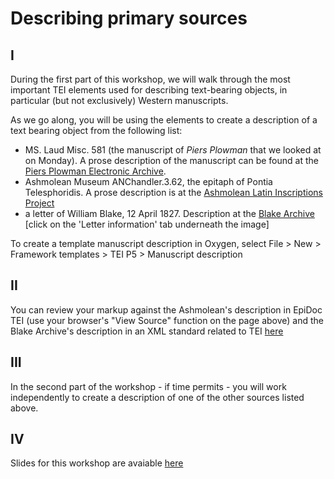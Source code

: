 # Describing primary sources

## I

During the first part of this workshop, we will walk through the most important TEI elements used for describing text-bearing objects, in particular (but not exclusively) Western manuscripts. 

As we go along, you will be using the elements to create a description of a text bearing object from the following list:

- MS. Laud Misc. 581 (the manuscript of _Piers Plowman_ that we looked at on Monday). A prose description of the manuscript can be found at the [Piers Plowman Electronic Archive](http://piers.chass.ncsu.edu/texts/L/intro). 
- Ashmolean Museum ANChandler.3.62, the epitaph of Pontia Telesphoridis. A prose description is at the [Ashmolean Latin Inscriptions Project](http://latininscriptions.ashmus.ox.ac.uk/xml/AN_Chandler_3_62.xml) 
- a letter of William Blake, 12 April 1827. Description at the [Blake Archive](http://www.blakearchive.org/copy/letters?descId=lt12april1827.1.ltr.01) [click on the 'Letter information' tab underneath the image]

To create a template manuscript description in Oxygen, select File > New > Framework templates > TEI P5 > Manuscript description

## II

You can review your markup against the Ashmolean's description in EpiDoc TEI (use your browser's "View Source" function on the page above) and the Blake Archive's description in an XML standard related to TEI [here](http://www.blakearchive.org/bad/lt12april1827.1.xml)


## III

In the second part of the workshop - if time permits - you will work independently to create a description of one of the other sources listed above. 

## IV 

Slides for this workshop are avaiable [here](https://drive.google.com/file/d/1NZ64tx0QO40AUIqzevEOFhn3lBby4trY/view?usp=sharing)

